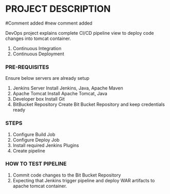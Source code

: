 # PROJECT DESCRIPTION #
#Comment added
#new comment added

DevOps  project explains complete CI/CD pipeline view to  deploy  code  changes into tomcat container.

1. Continuous Integration
2. Continuous Deployment


### PRE-REQUISITES ###

Ensure below servers are already  setup

1. Jenkins Server
    Install Jenkins, Java, Apache Maven
2. Apache Tomcat
    Install Apache Tomcat, Java
3. Developer box
    Install Git
4. BitBucket Repository
    Create Bit Bucket Repository and keep  credentials ready

### STEPS  ### 
 
1. Configure Build Job
2. Configure Deploy Job
3. Install  required Jenkins Plugins
4. Create pipeline 

### HOW TO TEST PIPELINE ###
1. Commit  code changes to the Bit Bucket Repository 
2. Expecting that Jenkins trigger pipeline and  deploy WAR artifacts to apache tomcat container.

